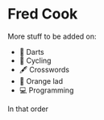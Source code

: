 # Fred Cook

More stuff to be added on:

- 🎯 Darts
- 🚴 Cycling
- 🖋️ Crosswords
- 🍊 Orange lad
- 💻 Programming

In that order
